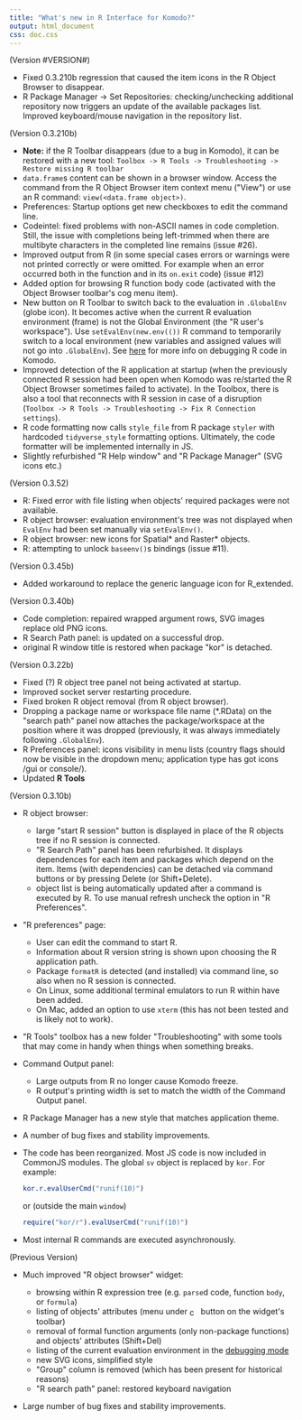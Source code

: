 ```yaml
---
title: "What's new in R Interface for Komodo?"
output: html_document
css: doc.css
---
```


(Version #VERSION#)

* Fixed 0.3.210b regression that caused the item icons in the R Object Browser to disappear.
* R Package Manager -> Set Repositories: checking/unchecking additional repository now triggers an update of the available packages list.
  Improved keyboard/mouse navigation in the repository list.

(Version 0.3.210b)

* __Note:__ if the R Toolbar disappears (due to a bug in Komodo), it can be 
   restored with a new tool:
  `Toolbox -> R Tools -> Troubleshooting -> Restore missing R toolbar`
* `data.frame`s content can be shown in a browser window. Access the command 
  from the R Object Browser item context menu ("View") or use an R command:
  `view(<data.frame object>)`.
* Preferences: Startup options get new checkboxes to edit the command line.
* Codeintel: fixed problems with non-ASCII names in code completion. Still, 
  the issue with completions being left-trimmed when there are multibyte characters in the completed line remains (issue #26).
* Improved output from R (in some special cases errors or warnings were not 
  printed correctly or were omitted. For example when an error occurred both in the 
  function and in its `on.exit` code) (issue #12)
* Added option for browsing R function body code (activated with the 
  Object Browser toolbar's cog menu item).
* New button on R Toolbar to switch back to the evaluation in `.GlobalEnv` 
  (globe icon). It becomes active when the current R evaluation environment 
  (frame) is not the Global Environment (the "R user's workspace").
  Use `setEvalEnv(new.env(())` R command to temporarily switch to a local
  environment (new variables and assigned values will not go into `.GlobalEnv`).
  See [here](./koDebug.html) for more info on debugging R code in Komodo.
* Improved detection of the R application at startup (when the previously 
  connected R session had been open when Komodo was re/started the R Object 
  Browser sometimes failed to activate). In the Toolbox, there is also a tool 
  that reconnects with R session in case of a disruption 
  (`Toolbox -> R Tools -> Troubleshooting -> Fix R Connection settings`). 
* R code formatting now calls `style_file` from R package `styler` with hardcoded 
  `tidyverse_style` formatting options. Ultimately, the code formatter will be implemented internally in JS.
* Slightly refurbished "R Help window" and "R Package Manager" (SVG icons etc.)
  
(Version 0.3.52)

* R: Fixed error with file listing when objects' required packages were not 
  available.
* R object browser: evaluation environment's tree was not displayed when 
  `EvalEnv` had been set manually via `setEvalEnv()`.
* R object browser: new icons for Spatial* and Raster* objects.
* R: attempting to unlock `baseenv()`s bindings (issue #11).

(Version 0.3.45b)

* Added workaround to replace the generic language icon for R_extended.

(Version 0.3.40b)

* Code completion: repaired wrapped argument rows, SVG images replace old
  PNG icons.
* R Search Path panel: is updated on a successful drop.
* original R window title is restored when package "kor" is detached.

(Version 0.3.22b)

* Fixed (?) R object tree panel not being activated at startup.
* Improved socket server restarting procedure.
* Fixed broken R object removal (from R object browser).
* Dropping a package name or workspace file name (*.RData) on the "search path" panel now attaches the package/workspace at the position where it was dropped (previously, it was always immediately following `.GlobalEnv`).
* R Preferences panel: icons visibility in menu lists (country flags should now be visible in the dropdown menu; application type has got icons 
  /gui or console/).
* Updated __R Tools__

(Version 0.3.10b)

* R object browser:

    - large "start R session" button is displayed in place of the R objects tree if no R session is connected.
    - "R Search Path" panel has been refurbished. It displays dependences for each item and packages which depend on the item. Items (with dependencies) can be detached via command buttons or by pressing Delete (or Shift+Delete).
    - object list is being automatically updated after a command is executed by R. To use manual refresh uncheck the option in "R Preferences".

* "R preferences" page:

    - User can edit the command to start R.
    - Information about R version string is shown upon choosing the R application path.
    - Package `formatR` is detected (and installed) via command line, so also when no R session is connected. 
    - On Linux, some additional terminal emulators to run R within have been added.
    - On Mac, added an option to use `xterm` (this has not been tested and is likely not to work).
    
* "R Tools" toolbox has a new folder "Troubleshooting" with some tools that may 
  come in handy when things when something breaks.

* Command Output panel:
  
    - Large outputs from R no longer cause Komodo freeze.
    - R output's printing width is set to match the width of the Command Output panel. 

* R Package Manager has a new style that matches application theme.

* A number of bug fixes and stability improvements.

* The code has been reorganized. Most JS code is now included in CommonJS 
  modules. 
  The global `sv` object is replaced by `kor`. For example:

    ```r    
    kor.r.evalUserCmd("runif(10)")
    ```
    or (outside the main `window`)
    ```r 
    require("kor/r").evalUserCmd("runif(10)")
    ```

* Most internal R commands are executed asynchronously.



(Previous Version)

* Much improved "R object browser" widget:

    - browsing within R expression tree (e.g. `parse`d code, function `body`, 
      or `formula`)
    - listing of objects' attributes (menu under 
      <img src="chrome://komodor/skin/images/cog.svg" width="16" 
      style="vertical-align: middle;" alt="cog" /> button on the widget's toolbar)
    - removal of formal function arguments (only non-package functions) and objects' attributes (Shift+Del)
    - listing of the current evaluation environment in the 
      [debugging mode](chrome://komodor/content/doc/koDebug.html)
    - new SVG icons, simplified style
    - "Group" column is removed (which has been present for historical reasons)
    - "R search path" panel: restored keyboard navigation
    
*  Large number of bug fixes and stability improvements.
   
